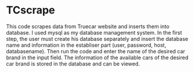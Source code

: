 # TCscrape
This code scrapes data from Truecar website and inserts them into database.
I used mysql as my database management system.
In the first step, the user must create his database separately and insert the database name and information in the establiser part (user, password, host, databasename).
Then run the code and enter the name of the desired car brand in the input field.
The information of the available cars of the desired car brand is stored in the database and can be viewed.
